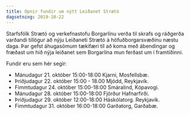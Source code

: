 ```yaml
---
title: Opnir fundir um nýtt Leiðanet Strætó
dagsetning: 2019-10-22
---
```


Starfsfólk Strætó og verkefnastofu Borgarlínu verða til skrafs og ráðgerða varðandi tillögur að nýju Leiðaneti Strætó á höfuðborgarsvæðinu næstu daga. Þar gefst áhugasömum tækifæri til að koma með ábendingar og fræðast um hið nýja leiðanet sem Borgarlína mun ferðast um í framtíðinni.

Fundir eru sem hér segir:

- Mánudagur 21. október
  15:00-18:00 Kjarni, Mosfellsbæ.
- Þriðjudagur 22. október
  15:00 - 18.00 Mjódd, Reykjavík.
- Fimmtudagur 24. október
  15:00-18:00 Smáralind, Kópavogi.
- Mánudagur 28. október
  15:00-18:00 Fjörður Hafnarfirði.
- Þriðjudagur 29. október
  12:00-18:00 Háskólatorg. Reykjavík.
- Fimmtudagur 31. október
  16:00-18:00 Garðatorg, Garðabæ.
